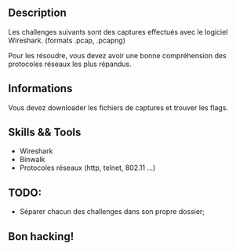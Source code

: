 ## Description
Les challenges suivants sont des captures effectués avec le logiciel Wireshark. (formats .pcap, .pcapng)

Pour les résoudre, vous devez avoir une bonne compréhension des protocoles réseaux les plus répandus.

## Informations
Vous devez downloader les fichiers de captures et trouver les flags.

## Skills && Tools
- Wireshark
- Binwalk
- Protocoles réseaux (http, telnet, 802.11 ...)

## TODO:
- Séparer chacun des challenges dans son propre dossier;

## Bon hacking!
